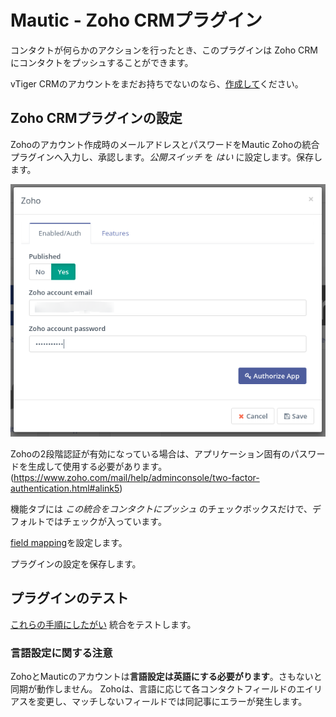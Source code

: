 # Mautic - Zoho CRMプラグイン

コンタクトが何らかのアクションを行ったとき、このプラグインは Zoho CRMにコンタクトをプッシュすることができます。

vTiger CRMのアカウントをまだお持ちでないのなら、[作成して](https://www.zoho.com/crm/)ください。

## Zoho CRMプラグインの設定

Zohoのアカウント作成時のメールアドレスとパスワードをMautic Zohoの統合プラグインへ入力し、承認します。*公開スイッチ* を *はい* に設定します。保存します。

![Zoho CRM Plugin configuration](/plugins/media/plugins-zoho-authorization.png "Zoho CRM Plugin configuration")

Zohoの2段階認証が有効になっている場合は、アプリケーション固有のパスワードを生成して使用する必要があります。
(https://www.zoho.com/mail/help/adminconsole/two-factor-authentication.html#alink5)

機能タブには *この統合をコンタクトにプッシュ* のチェックボックスだけで、デフォルトではチェックが入っています。

[field mapping](./../plugins/field_mapping.html)を設定します。

プラグインの設定を保存します。

## プラグインのテスト

[これらの手順にしたがい](./../plugins/integration_test.html) 統合をテストします。

### 言語設定に関する注意

ZohoとMauticのアカウントは**言語設定は英語にする必要がります**。さもないと同期が動作しません。
Zohoは、言語に応じて各コンタクトフィールドのエイリアスを変更し、マッチしないフィールドでは同記事にエラーが発生します。
